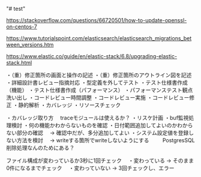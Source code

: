 "# test" 

https://stackoverflow.com/questions/66720501/how-to-update-openssl-on-centos-7

https://www.tutorialspoint.com/elasticsearch/elasticsearch_migrations_between_versions.htm

https://www.elastic.co/guide/en/elastic-stack/6.8/upgrading-elastic-stack.html


・（重）修正箇所の画面と操作の記述
・（重）修正箇所のアウトライン図を記述
・詳細設計書レビュー指摘対応
・型定義を外してテスト
・テスト仕様書作成（機能）
・テスト仕様書作成（パフォーマンス）
・パフォーマンステスト観点洗い出し
・コードレビュー時間調整
・コードレビュー実施
・コードレビュー修正
・静的解析
・カバレッジ
・リソースチェック


・カバレッジ取り方
　traceモジュールは使えるか？
・リスケ計画
・buf監視処理検討
・何の機能かわからないものを確認
・日付範囲追加してよいのかわからない部分の確認
　→ 確認中だが、多分追加してよい
・システム設定値を登録しない方法を検討
　→ writeする箇所でwriteしないようにする
　　 PostgresSQL削除処理なんのためにある？

ファイル構成が変わっているか3秒に1回チェック
　・変わっている → そのまま0件になるまでチェック
　・変わっていない → 3回チェックし、エラー
